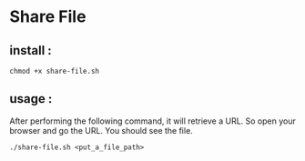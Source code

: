 # Share File

## install :

```
chmod +x share-file.sh
```

## usage :
After performing the following command, it will retrieve a URL. So open your browser and go the URL. You should see the file.

```
./share-file.sh <put_a_file_path>
```
